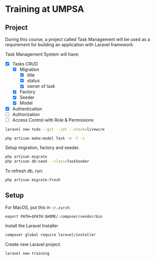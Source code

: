 # Training at UMPSA

## Project

During this course, a project called Task Management will be used as a requirement for building an application with Laravel framework.

Task Management System will have:

- [x] Tasks CRUD
    - [x] Migration
      - [x] title
      - [x] status
      - [x] owner of task
    - [x] Factory
    - [x] Seeder
    - [x] Model

- [x] Authentication
- [ ] Authorization
- [ ] Access Control with Role & Permissions

```bash
laravel new todo --git --jet --stack=livewire
```

```bash
php artisan make:model Task -m -f -s
```

Setup migration, factory and seeder.

```bash
php artisan migrate
php artisan db:seed --class=TaskSeeder
```

To refresh db, run:

```bash
php artisan migrate:fresh
```


## Setup


For MacOS, put this in `~/.zsrch`:

```plaintext
export PATH=$PATH:$HOME/.composer/vendor/bin
```

Install the Laravel Installer

```bash
composer global require laravel/installer
```

Create new Laravel project.


```bash
laravel new training
```

